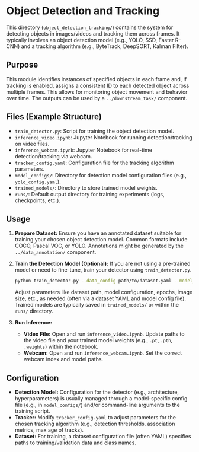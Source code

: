 # Object Detection and Tracking

This directory (`object_detection_tracking/`) contains the system for detecting objects in images/videos and tracking them across frames. It typically involves an object detection model (e.g., YOLO, SSD, Faster R-CNN) and a tracking algorithm (e.g., ByteTrack, DeepSORT, Kalman Filter).

## Purpose

This module identifies instances of specified objects in each frame and, if tracking is enabled, assigns a consistent ID to each detected object across multiple frames. This allows for monitoring object movement and behavior over time. The outputs can be used by a `../downstream_task/` component.

## Files (Example Structure)

-   `train_detector.py`: Script for training the object detection model.
-   `inference_video.ipynb`: Jupyter Notebook for running detection/tracking on video files.
-   `inference_webcam.ipynb`: Jupyter Notebook for real-time detection/tracking via webcam.
-   `tracker_config.yaml`: Configuration file for the tracking algorithm parameters.
-   `model_configs/`: Directory for detection model configuration files (e.g., `yolo_config.yaml`).
-   `trained_models/`: Directory to store trained model weights.
-   `runs/`: Default output directory for training experiments (logs, checkpoints, etc.).

## Usage

1.  **Prepare Dataset:**
    Ensure you have an annotated dataset suitable for training your chosen object detection model. Common formats include COCO, Pascal VOC, or YOLO. Annotations might be generated by the `../data_annotation/` component.

2.  **Train the Detection Model (Optional):**
    If you are not using a pre-trained model or need to fine-tune, train your detector using `train_detector.py`.
    ```bash
    python train_detector.py --data_config path/to/dataset.yaml --model_config model_configs/your_model_config.yaml --epochs 50
    ```
    Adjust parameters like dataset path, model configuration, epochs, image size, etc., as needed (often via a dataset YAML and model config file). Trained models are typically saved in `trained_models/` or within the `runs/` directory.

3.  **Run Inference:**
    -   **Video File:** Open and run `inference_video.ipynb`. Update paths to the video file and your trained model weights (e.g., `.pt`, `.pth`, `.weights`) within the notebook.
    -   **Webcam:** Open and run `inference_webcam.ipynb`. Set the correct webcam index and model paths.

## Configuration

-   **Detection Model:** Configuration for the detector (e.g., architecture, hyperparameters) is usually managed through a model-specific config file (e.g., in `model_configs/`) and/or command-line arguments to the training script.
-   **Tracker:** Modify `tracker_config.yaml` to adjust parameters for the chosen tracking algorithm (e.g., detection thresholds, association metrics, max age of tracks).
-   **Dataset:** For training, a dataset configuration file (often YAML) specifies paths to training/validation data and class names.
